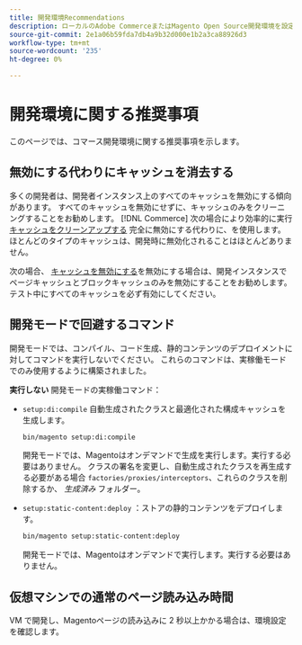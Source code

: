 ```yaml
---
title: 開発環境Recommendations
description: ローカルのAdobe CommerceまたはMagento Open Source開発環境を設定する際の推奨パフォーマンスについて説明します。
source-git-commit: 2e1a06b59fda7db4a9b32d000e1b2a3ca88926d3
workflow-type: tm+mt
source-wordcount: '235'
ht-degree: 0%

---
```



# 開発環境に関する推奨事項

このページでは、コマース開発環境に関する推奨事項を示します。

## 無効にする代わりにキャッシュを消去する

多くの開発者は、開発者インスタンス上のすべてのキャッシュを無効にする傾向があります。 すべてのキャッシュを無効にせずに、キャッシュのみをクリーニングすることをお勧めします。 [!DNL Commerce] 次の場合により効率的に実行 [キャッシュをクリーンアップする](../configuration/cli/manage-cache.md#clean-and-flush-cache-types) 完全に無効にする代わりに、を使用します。 ほとんどのタイプのキャッシュは、開発時に無効化されることはほとんどありません。

次の場合、 [キャッシュを無効にする](../configuration/cli/manage-cache.md#enable-or-disable-cache-types)を無効にする場合は、開発インスタンスでページキャッシュとブロックキャッシュのみを無効にすることをお勧めします。 テスト中にすべてのキャッシュを必ず有効にしてください。

## 開発モードで回避するコマンド

開発モードでは、コンパイル、コード生成、静的コンテンツのデプロイメントに対してコマンドを実行しないでください。 これらのコマンドは、実稼働モードでのみ使用するように構築されました。

**実行しない** 開発モードの実稼働コマンド：

* `setup:di:compile` 自動生成されたクラスと最適化された構成キャッシュを生成します。

   ```bash
   bin/magento setup:di:compile
   ```

   開発モードでは、Magentoはオンデマンドで生成を実行します。実行する必要はありません。 クラスの署名を変更し、自動生成されたクラスを再生成する必要がある場合 `factories/proxies/interceptors`、これらのクラスを削除するか、 _生成済み_ フォルダー。

* `setup:static-content:deploy` ：ストアの静的コンテンツをデプロイします。

   ```bash
   bin/magento setup:static-content:deploy
   ```

   開発モードでは、Magentoはオンデマンドで実行します。実行する必要はありません。

## 仮想マシンでの通常のページ読み込み時間

VM で開発し、Magentoページの読み込みに 2 秒以上かかる場合は、環境設定を確認します。
